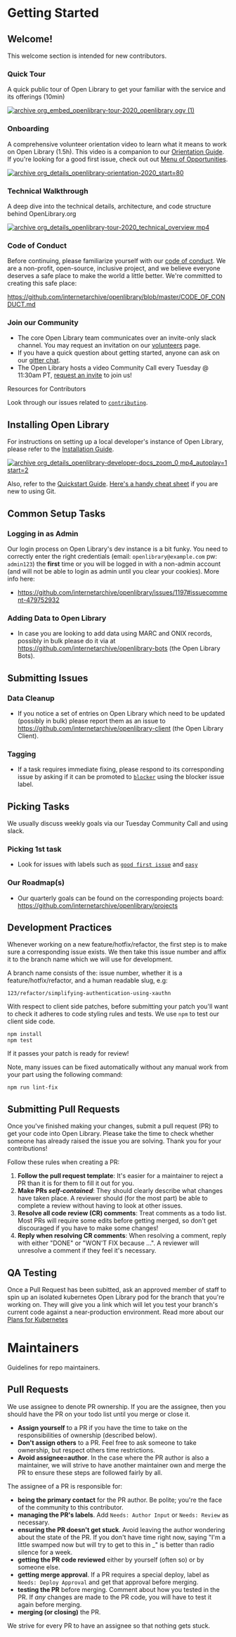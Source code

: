 # Getting Started

## Welcome!
This welcome section is intended for new contributors.

### Quick Tour

A quick public tour of Open Library to get your familiar with the service and its offerings (10min)

[![archive org_embed_openlibrary-tour-2020_openlibrary ogv (1)](https://user-images.githubusercontent.com/978325/91348906-55940d00-e799-11ea-83b9-17cd4d99642b.png)](https://archive.org/embed/openlibrary-tour-2020/openlibrary.ogv)

### Onboarding

A comprehensive volunteer orientation video to learn what it means to work on Open Library (1.5h). This video is a companion to our [Orientation Guide](https://docs.google.com/document/d/1fkTDqYFx2asuMWwSIDQRHJlnu-AGWpMrDDd9o5z8Cik/edit#). If you're looking for a good first issue, check out out [Menu of Opportunities](https://docs.google.com/document/d/1CgWXIsyn_kTZ_6n3n_zfSDuglj1yLUjVtg1EjL0Bf6E/edit#heading=h.gzsl3sqg0r51).

[![archive org_details_openlibrary-orientation-2020_start=80](https://user-images.githubusercontent.com/978325/91350387-78272580-e79b-11ea-9e26-85cfd1d38fe1.png)](https://archive.org/details/openlibrary-orientation-2020?start=80)

### Technical Walkthrough

A deep dive into the technical details, architecture, and code structure behind OpenLibrary.org

[![archive org_details_openlibrary-tour-2020_technical_overview mp4](https://user-images.githubusercontent.com/978325/91350097-11097100-e79b-11ea-87bd-ca9724d5e43c.png)](https://archive.org/details/openlibrary-tour-2020/technical_overview.mp4)

### Code of Conduct

Before continuing, please familiarize yourself with our [code of conduct](https://github.com/internetarchive/openlibrary/blob/master/CODE_OF_CONDUCT.md). We are a non-profit, open-source, inclusive project, and we believe everyone deserves a safe place to make the world a little better. We're committed to creating this safe place:

https://github.com/internetarchive/openlibrary/blob/master/CODE_OF_CONDUCT.md

### Join our Community

* The core Open Library team communicates over an invite-only slack channel. You may request an invitation on our [volunteers](https://openlibrary.org/volunteer) page. 
* If you have a quick question about getting started, anyone can ask on our [gitter chat](https://gitter.im/theopenlibrary/Lobby).
* The Open Library hosts a video Community Call every Tuesday @ 11:30am PT, [request an invite](https://openlibrary.org/volunteer) to join us!

Resources for Contributors

Look through our issues related to [`contributing`](https://github.com/internetarchive/openlibrary/issues?utf8=%E2%9C%93&q=is%3Aissue+is%3Aopen+label%3Acontributing).


## Installing Open Library
For instructions on setting up a local developer's instance of Open Library, please refer to the [Installation Guide](https://github.com/internetarchive/openlibrary#installation). 

[![archive org_details_openlibrary-developer-docs_zoom_0 mp4_autoplay=1 start=2](https://user-images.githubusercontent.com/978325/91351305-ef10ee00-e79c-11ea-9bfb-c2733696ec58.png)](https://archive.org/details/openlibrary-developer-docs/zoom_0.mp4)


Also, refer to the [Quickstart Guide](https://github.com/internetarchive/openlibrary/wiki/Getting-Started). [Here's a handy cheat sheet](https://github.com/internetarchive/openlibrary/wiki/Git-Cheat-Sheet) if you are new to using Git.

## Common Setup Tasks

### Logging in as Admin
Our login process on Open Library's dev instance is a bit funky. You need to correctly enter the right credentials (email: `openlibrary@example.com` pw: `admin123`) the **first** time or you will be logged in with a non-admin account (and will not be able to login as admin until you clear your cookies). More info here:
- https://github.com/internetarchive/openlibrary/issues/1197#issuecomment-479752932

### Adding Data to Open Library
- In case you are looking to add data using MARC and ONIX records, possibly in bulk please do it via at https://github.com/internetarchive/openlibrary-bots (the Open Library Bots).

## Submitting Issues

### Data Cleanup
- If you notice a set of entries on Open Library which need to be updated (possibly in bulk) please report them as an issue to https://github.com/internetarchive/openlibrary-client (the Open Library Client).

### Tagging
- If a task requires immediate fixing, please respond to its corresponding issue by asking if it can be promoted to [`blocker`](https://github.com/internetarchive/openlibrary/issues?q=is%3Aopen+is%3Aissue+label%3Ablocker) using the blocker issue label.

## Picking Tasks
We usually discuss weekly goals via our Tuesday Community Call and using slack.

### Picking 1st task
- Look for issues with labels such as [`good first issue`](https://github.com/internetarchive/openlibrary/issues?q=is%3Aopen+is%3Aissue+label%3A%22good+first+issue%22) and [`easy`](https://github.com/internetarchive/openlibrary/issues?utf8=%E2%9C%93&q=is%3Aopen+is%3Aissue+label%3Aeasy)

### Our Roadmap(s)
- Our quarterly goals can be found on the corresponding projects board: https://github.com/internetarchive/openlibrary/projects

## Development Practices

Whenever working on a new feature/hotfix/refactor, the first step is to make sure a corresponding issue exists. We then take this issue number and affix it to the branch name which we will use for development.

A branch name consists of the: issue number, whether it is a feature/hotfix/refactor, and a human readable slug, e.g:

```
123/refactor/simplifying-authentication-using-xauthn
```

With respect to client side patches, before submitting your patch you'll want to check it adheres to code styling rules and tests. We use `npm` to test our client side code.

```
npm install
npm test
```

If it passes your patch is ready for review!

Note, many issues can be fixed automatically without any manual work from your part using the following command:

```
npm run lint-fix
```

## Submitting Pull Requests

Once you've finished making your changes, submit a pull request (PR) to get your code into Open Library. Please take the time to check whether someone has already raised the issue you are solving. Thank you for your contributions!

Follow these rules when creating a PR:

1. **Follow the pull request template**: It's easier for a maintainer to reject a PR than it is for them to fill it out for you.
2. **Make PRs _self-contained_**: They should clearly describe what changes have taken place. A reviewer should (for the most part) be able to complete a review without having to look at other issues.
3. **Resolve all code review (CR) comments**: Treat comments as a todo list. Most PRs will require some edits before getting merged, so don't get discouraged if you have to make some changes!
4. **Reply when resolving CR comments**: When resolving a comment, reply with either "DONE" or "WON'T FIX because ...". A reviewer will unresolve a comment if they feel it's necessary.

## QA Testing

Once a Pull Request has been subitted, ask an approved member of staff to spin up an isolated kubernetes Open Library pod for the branch that you're working on. They will give you a link which will let you test your branch's current code against a near-production environment. Read more about our [Plans for Kubernetes](https://github.com/internetarchive/openlibrary/wiki/Kubernetes)

# Maintainers

Guidelines for repo maintainers.

## Pull Requests

We use assignee to denote PR ownership. If you are the assignee, then you should have the PR on your todo list until you merge or close it.
- **Assign yourself** to a PR if you have the time to take on the responsibilities of ownership (described below).
- **Don't assign others** to a PR. Feel free to ask someone to take ownership, but respect others time restrictions.
- **Avoid assignee=author**. In the case where the PR author is also a maintainer, we will strive to have another maintainer own and merge the PR to ensure these steps are followed fairly by all.

The assignee of a PR is responsible for:
- **being the primary contact** for the PR author. Be polite; you're the face of the community to this contributor.
- **managing the PR's labels**. Add `Needs: Author Input` or `Needs: Review` as necessary.
- **ensuring the PR doesn't get stuck**. Avoid leaving the author wondering about the state of the PR. If you don't have time right now, saying "I'm a little swamped now but will try to get to this in \_" is better than radio silence for a week.
- **getting the PR code reviewed** either by yourself (often so) or by someone else.
- **getting merge approval**. If a PR requires a special deploy, label as `Needs: Deploy Approval` and get that approval before merging.
- **testing the PR** before merging. Comment about how you tested in the PR. If _any_ changes are made to the PR code, you will have to test it again before merging.
- **merging (or closing)** the PR.

We strive for every PR to have an assignee so that nothing gets stuck.
